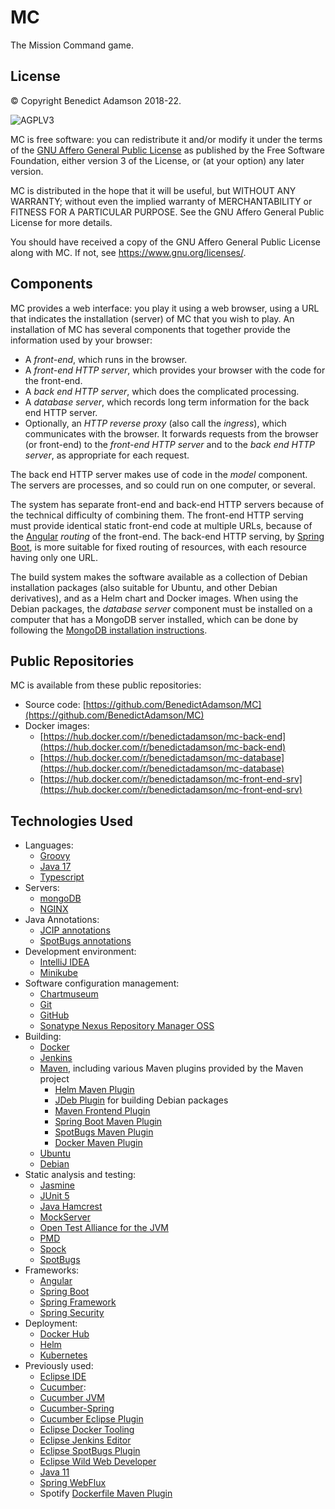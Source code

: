# MC
The Mission Command game.

## License

© Copyright Benedict Adamson 2018-22.
 
![AGPLV3](https://www.gnu.org/graphics/agplv3-with-text-162x68.png)

MC is free software: you can redistribute it and/or modify
it under the terms of the
[GNU Affero General Public License](https://www.gnu.org/licenses/agpl.html)
as published by the Free Software Foundation, either version 3 of the License, or
(at your option) any later version.

MC is distributed in the hope that it will be useful,
but WITHOUT ANY WARRANTY; without even the implied warranty of
MERCHANTABILITY or FITNESS FOR A PARTICULAR PURPOSE.  See the
GNU Affero General Public License for more details.

You should have received a copy of the GNU Affero General Public License
along with MC.  If not, see <https://www.gnu.org/licenses/>.

## Components

MC provides a web interface: you play it using a web browser, using a URL that indicates the installation (server) of MC that you wish to play. An installation of MC has several components that together provide the information used by your browser:
* A *front-end*, which runs in the browser.
* A *front-end HTTP server*, which provides your browser with the code for the front-end.
* A *back end HTTP server*, which does the complicated processing.
* A *database server*, which records long term information for the back end HTTP server.
* Optionally, an *HTTP reverse proxy* (also call the *ingress*), which communicates with the browser. It forwards requests from the browser (or front-end) to the *front-end HTTP server* and to the *back end HTTP server*, as appropriate for each request.

The back end HTTP server makes use of code in the *model* component.
The servers are processes, and so could run on one computer, or several.

The system has separate front-end and back-end HTTP servers because of the technical difficulty of combining them.
The front-end HTTP serving must provide identical static front-end code at multiple URLs,
because of the [Angular](https://angular.io/) *routing* of the front-end.
The back-end HTTP serving, by [Spring Boot](http://spring.io/projects/spring-boot),
is more suitable for fixed routing of resources, with each resource having only one URL.

The build system makes the software available as a collection of Debian installation packages
(also suitable for Ubuntu, and other Debian derivatives),
and as a Helm chart and Docker images.
When using the Debian packages, the *database server* component must be installed on a computer
that has a MongoDB server installed,
which can be done by following the
[MongoDB installation instructions](https://docs.mongodb.com/manual/tutorial/install-mongodb-on-debian/).

## Public Repositories

MC is available from these public repositories:
* Source code: [https://github.com/BenedictAdamson/MC](https://github.com/BenedictAdamson/MC)
* Docker images:
    * [https://hub.docker.com/r/benedictadamson/mc-back-end](https://hub.docker.com/r/benedictadamson/mc-back-end)
    * [https://hub.docker.com/r/benedictadamson/mc-database](https://hub.docker.com/r/benedictadamson/mc-database)
    * [https://hub.docker.com/r/benedictadamson/mc-front-end-srv](https://hub.docker.com/r/benedictadamson/mc-front-end-srv)

## Technologies Used

* Languages:
    * [Groovy](https://groovy-lang.org/)
    * [Java 17](https://docs.oracle.com/javase/17/)
    * [Typescript](https://www.typescriptlang.org/)
* Servers:
    * [mongoDB](https://www.mongodb.com/)
    * [NGINX](https://www.nginx.com/)
* Java Annotations:
    * [JCIP annotations](http://jcip.net/annotations/doc/net/jcip/annotations/package-summary.html)
    * [SpotBugs annotations](https://github.com/spotbugs/spotbugs/tree/master/spotbugs-annotations)
* Development environment:
    * [IntelliJ IDEA](https://www.jetbrains.com/idea/)
    * [Minikube](https://github.com/kubernetes/minikube)
* Software configuration management:
     * [Chartmuseum](https://github.com/helm/chartmuseum)
     * [Git](https://git-scm.com/)
     * [GitHub](https://github.com)
     * [Sonatype Nexus Repository Manager OSS](https://www.sonatype.com/nexus-repository-oss)
* Building:
    * [Docker](https://www.docker.com/)
    * [Jenkins](https://jenkins.io/)
    * [Maven](https://maven.apache.org/), including various Maven plugins provided by the Maven project
        * [Helm Maven Plugin](https://github.com/kiwigrid/helm-maven-plugin)
        * [JDeb Plugin](https://github.com/tcurdt/jdeb) for building Debian packages
        * [Maven Frontend Plugin](https://github.com/eirslett/frontend-maven-plugin)
        * [Spring Boot Maven Plugin](https://docs.spring.io/spring-boot/docs/2.1.3.RELEASE/maven-plugin/)
        * [SpotBugs Maven Plugin](https://spotbugs.github.io/spotbugs-maven-plugin/index.html)
        * [Docker Maven Plugin](https://github.com/fabric8io/docker-maven-plugin)
    * [Ubuntu](https://ubuntu.com)
    * [Debian](https://debian.org)
* Static analysis and testing:
    * [Jasmine](https://jasmine.github.io/index.html)
    * [JUnit 5](https://junit.org/junit5/)
    * [Java Hamcrest](http://hamcrest.org/JavaHamcrest/)
    * [MockServer](https://mock-server.com/)
    * [Open Test Alliance for the JVM](https://github.com/ota4j-team/opentest4j)
    * [PMD](https://pmd.github.io/)
    * [Spock](https://spockframework.org/)
    * [SpotBugs](https://spotbugs.github.io/)
* Frameworks:
    * [Angular](https://angular.io/)
    * [Spring Boot](http://spring.io/projects/spring-boot)
    * [Spring Framework](https://spring.io/projects/spring-framework)
    * [Spring Security](https://spring.io/projects/spring-security)
* Deployment:
    * [Docker Hub](https://hub.docker.com/)
    * [Helm](https://helm.sh/)
    * [Kubernetes](https://kubernetes.io/)
* Previously used:
    * [Eclipse IDE](https://www.eclipse.org/ide/)
    * [Cucumber](https://docs.cucumber.io/cucumber/):
    * [Cucumber JVM](https://docs.cucumber.io/installation/java/)
    * [Cucumber-Spring](https://docs.cucumber.io/cucumber/state/#spring)
    * [Cucumber Eclipse Plugin](https://marketplace.eclipse.org/content/cucumber-eclipse-plugin)
    * [Eclipse Docker Tooling](https://marketplace.eclipse.org/content/eclipse-docker-tooling)
    * [Eclipse Jenkins Editor](https://github.com/de-jcup/eclipse-jenkins-editor)
    * [Eclipse SpotBugs Plugin](https://marketplace.eclipse.org/content/spotbugs-eclipse-plugin)
    * [Eclipse Wild Web Developer](https://projects.eclipse.org/proposals/eclipse-wild-web-developer)
    * [Java 11](https://docs.oracle.com/javase/11/)
    * [Spring WebFlux](https://docs.spring.io/spring/docs/current/spring-framework-reference/web-reactive.html)
    * Spotify [Dockerfile Maven Plugin](https://github.com/spotify/dockerfile-maven)

